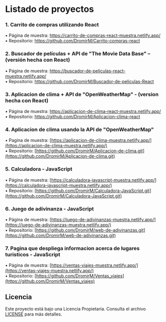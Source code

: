 # Listado de proyectos

### 1.	Carrito de compras utilizando React
  •	Página de muestra: https://carrito-de-compras-react-muestra.netlify.app/  
  •	Repositorio: https://github.com/DromirM/Carrito-compras-react  
      
### 2.	Buscador de películas + API de "The Movie Data Base" – (versión hecha con React)
  •	Página de muestra: https://buscador-de-peliculas-react-muestra.netlify.app/  
  •	Repositorio: https://github.com/DromirM/Buscador-de-peliculas-React  

### 3. Aplicacion de clima + API de "OpenWeatherMap" - (version hecha con React)
  •	Página de muestra: https://aplicacion-de-clima-react-muestra.netlify.app/  
  •	Repositorio: https://github.com/DromirM/Aplicacion-clima-react  

### 4. Aplicacion de clima usando la API de "OpenWeatherMap" 
  •	Pagina de muestra:  [https://aplicacion-de-clima-muestra.netlify.app/](https://aplicacion-de-clima-muestra.netlify.app/)   
  •	Repositorio:  [https://github.com/DromirM/Aplicacion-de-clima.git](https://github.com/DromirM/Aplicacion-de-clima.git)

### 5. Calculadora - JavaScript  
  •	Página de muestra: [https://calculadora-javascript-muestra.netlify.app/](https://calculadora-javascript-muestra.netlify.app/)  
  •	Repositorio: [https://github.com/DromirM/Calculadora-JavaScript.git](https://github.com/DromirM/Calculadora-JavaScript.git)

### 6. Juego de adivinanza - JavaScript  
  •	Página de muestra: [https://juego-de-adivinanzas-muestra.netlify.app/](https://juego-de-adivinanzas-muestra.netlify.app/)  
  •	Repositorio: [https://github.com/DromirM/web-de-adivinanzas.git](https://github.com/DromirM/web-de-adivinanzas.git)

### 7. Pagina que despliega informacion acerca de lugares turisticos - JavaScript  
  •	Página de muestra: [https://ventas-viajes-muestra.netlify.app/](https://ventas-viajes-muestra.netlify.app/)  
  •	Repositorio: [https://github.com/DromirM/Ventas_viajes](https://github.com/DromirM/Ventas_viajes)

## Licencia
Este proyecto está bajo una Licencia Propietaria. Consulta el archivo [LICENSE](./LICENSE.md) para más detalles.
